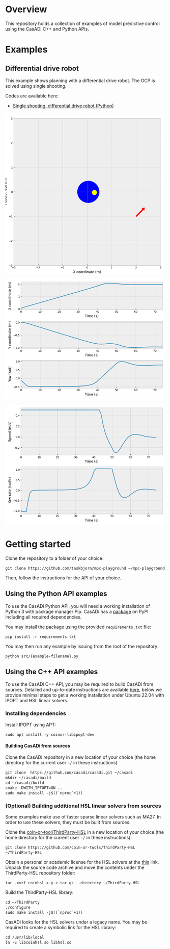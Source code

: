 # Overview

This repository holds a collection of examples of model predictive control using the CasADi C++ and Python APIs.

# Examples

## Differential drive robot

This example shows planning with a differential drive robot. The OCP is solved using single shooting.

Codes are available here:

* [Single shooting, differential drive robot (Python)](src/mpc_ss_differential.py)

![Differential drive robot example trajectory animation](assets/img/dd-trajectory.gif)

![Differential drive robot example states plot](assets/img/dd-states.png)

![Differential drive robot example controls plot](assets/img/dd-controls.png)

# Getting started

Clone the repository to a folder of your choice:

```shell
git clone https://github.com/taskbjorn/mpc-playground ~/mpc-playground
```

Then, follow the instructions for the API of your choice.

## Using the Python API examples

To use the CasADi Python API, you will need a working installation of Python 3 with package manager Pip. CasADi has a [package](https://pypi.org/project/casadi/) on PyPI including all required dependencies.

You may install the package using the provided `requirements.txt` file:

```shell
pip install -r requirements.txt
```

You may then run any example by issuing from the root of the repository:

```shell
python src/{example-filename}.py
```

## Using the C++ API examples

To use the CasADi C++ API, you may be required to build CasADi from sources. Detailed and up-to-date instructions are available [here](https://github.com/casadi/casadi/wiki/SourceBuild), below we provide minimal steps to get a working installation under Ubuntu 22.04 with IPOPT and HSL linear solvers.

### Installing dependencies

Install IPOPT using APT:

```shell
sudo apt install -y coinor-libipopt-dev
```

#### Building CasADi from sources

Clone the CasADi repository in a new location of your choice (the home directory for the current user `~/` in these instructions)

```shell
git clone  https://github.com/casadi/casadi.git ~/casadi
mkdir ~/casadi/build
cd ~/casadi/build
cmake -DWITH_IPTOPT=ON ..
sudo make install -j$((`nproc`+1))
```

### (Optional) Building additional HSL linear solvers from sources

Some examples make use of faster sparse linear solvers such as MA27. In order to use these solvers, they must be built from sources.

Clone the [coin-or-tool/ThirdParty-HSL](https://github.com/coin-or-tools/ThirdParty-HSL) in a new location of your choice (the home directory for the current user `~/` in these instructions):

```shell
git clone https://github.com/coin-or-tools/ThirdParty-HSL ~/ThirdParty-HSL
```

Obtain a personal or academic license for the HSL solvers at the [this](https://www.hsl.rl.ac.uk/ipopt/) link. Unpack the source code archive and move the contents under the ThirdParty-HSL repository folder:

```shell
tar -xvzf coinhsl-x-y-z.tar.gz --directory ~/ThirdParty-HSL
```

Build the ThirdParty-HSL library:

```shell
cd ~/ThirdParty
./configure
sudo make install -j$((`nproc`+1))
```

CasADi looks for the HSL solvers under a legacy name. You may be required to create a symbolic link for the HSL library:

```shell
cd /usr/lib/local
ln -S libcoinhsl.so libhsl.so
```
